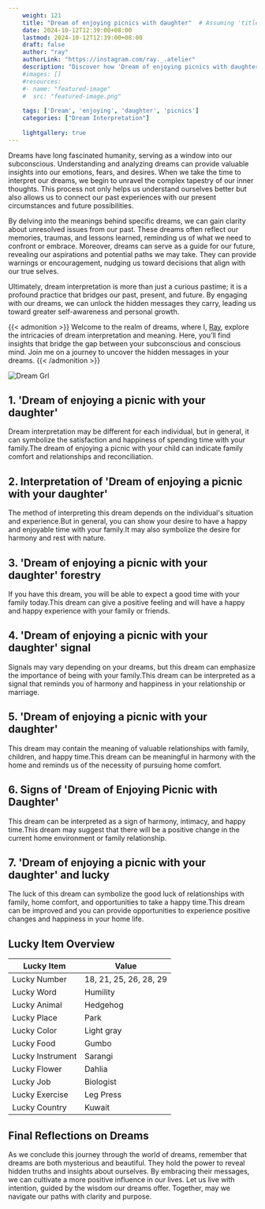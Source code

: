 ```yaml
---
    weight: 121
    title: "Dream of enjoying picnics with daughter"  # Assuming 'title' column exists
    date: 2024-10-12T12:39:00+08:00
    lastmod: 2024-10-12T12:39:00+08:00
    draft: false
    author: "ray"
    authorLink: "https://instagram.com/ray._.atelier"
    description: "Discover how 'Dream of enjoying picnics with daughter' can interpret your future and uncover its significant meanings in your life."
    #images: []
    #resources:
    #- name: "featured-image"
    #  src: "featured-image.png"
    
    tags: ['Dream', 'enjoying', 'daughter', 'picnics']
    categories: ["Dream Interpretation"]
    
    lightgallery: true
---
```

    
Dreams have long fascinated humanity, serving as a window into our subconscious. Understanding and analyzing dreams can provide valuable insights into our emotions, fears, and desires. When we take the time to interpret our dreams, we begin to unravel the complex tapestry of our inner thoughts. This process not only helps us understand ourselves better but also allows us to connect our past experiences with our present circumstances and future possibilities.

By delving into the meanings behind specific dreams, we can gain clarity about unresolved issues from our past. These dreams often reflect our memories, traumas, and lessons learned, reminding us of what we need to confront or embrace. Moreover, dreams can serve as a guide for our future, revealing our aspirations and potential paths we may take. They can provide warnings or encouragement, nudging us toward decisions that align with our true selves.

Ultimately, dream interpretation is more than just a curious pastime; it is a profound practice that bridges our past, present, and future. By engaging with our dreams, we can unlock the hidden messages they carry, leading us toward greater self-awareness and personal growth.

{{< admonition >}}
Welcome to the realm of dreams, where I, [Ray](https://instagram.com/ray._.atelier), explore the intricacies of dream interpretation and meaning. Here, you’ll find insights that bridge the gap between your subconscious and conscious mind. Join me on a journey to uncover the hidden messages in your dreams.
{{< /admonition >}}

![Dream Grl](https://cdn.pixabay.com/photo/2017/11/02/03/35/gothic-2910057_1280.jpg "Dream Grl")

## 1. 'Dream of enjoying a picnic with your daughter'
Dream interpretation may be different for each individual, but in general, it can symbolize the satisfaction and happiness of spending time with your family.The dream of enjoying a picnic with your child can indicate family comfort and relationships and reconciliation.

## 2. Interpretation of 'Dream of enjoying a picnic with your daughter'
The method of interpreting this dream depends on the individual's situation and experience.But in general, you can show your desire to have a happy and enjoyable time with your family.It may also symbolize the desire for harmony and rest with nature.

## 3. 'Dream of enjoying a picnic with your daughter' forestry
If you have this dream, you will be able to expect a good time with your family today.This dream can give a positive feeling and will have a happy and happy experience with your family or friends.

## 4. 'Dream of enjoying a picnic with your daughter' signal
Signals may vary depending on your dreams, but this dream can emphasize the importance of being with your family.This dream can be interpreted as a signal that reminds you of harmony and happiness in your relationship or marriage.

## 5. 'Dream of enjoying a picnic with your daughter'
This dream may contain the meaning of valuable relationships with family, children, and happy time.This dream can be meaningful in harmony with the home and reminds us of the necessity of pursuing home comfort.

## 6. Signs of 'Dream of Enjoying Picnic with Daughter'
This dream can be interpreted as a sign of harmony, intimacy, and happy time.This dream may suggest that there will be a positive change in the current home environment or family relationship.

## 7. 'Dream of enjoying a picnic with your daughter' and lucky
The luck of this dream can symbolize the good luck of relationships with family, home comfort, and opportunities to take a happy time.This dream can be improved and you can provide opportunities to experience positive changes and happiness in your home life.

## Lucky Item Overview
| Lucky Item          | Value              |
|---------------|--------------------|
| Lucky Number        | 18, 21, 25, 26, 28, 29  |
| Lucky Word          | Humility |
| Lucky Animal        | Hedgehog |
| Lucky Place         | Park     |
| Lucky Color         | Light gray     |
| Lucky Food          | Gumbo      |
| Lucky Instrument    | Sarangi |
| Lucky Flower        | Dahlia    |
| Lucky Job           | Biologist       |
| Lucky Exercise      | Leg Press  |
| Lucky Country       | Kuwait    |


##  Final Reflections on Dreams

As we conclude this journey through the world of dreams, remember that dreams are both mysterious and beautiful. They hold the power to reveal hidden truths and insights about ourselves. By embracing their messages, we can cultivate a more positive influence in our lives. Let us live with intention, guided by the wisdom our dreams offer. Together, may we navigate our paths with clarity and purpose.

